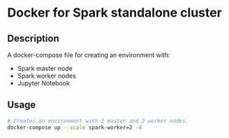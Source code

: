 # Docker for Spark standalone cluster

## Description

A docker-compose file for creating an environment with:

- Spark master node
- Spark worker nodes
- Jupyter Notebook

## Usage

```bash
# Creates an environment with 1 master and 2 worker nodes.
docker-compose up --scale spark-worker=2 -d
```

